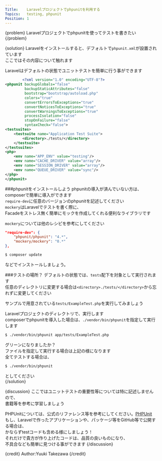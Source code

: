 ```yaml
---
Title:    Laravelプロジェクトでphpunitを利用する
Topics:   testing, phpunit
Position: 1
---
```


{problem}
Laravelプロジェクトでphpunitを使ってテストを書きたい
{/problem}

{solution}
Laravelをインストールすると、デフォルトで`phpunit.xml`が設置されています  
ここではその内容について触れます

Laravelはデフォルトの状態でユニットテストを簡単に行う事ができます

```xml
        <?xml version="1.0" encoding="UTF-8"?>
<phpunit backupGlobals="false"
         backupStaticAttributes="false"
         bootstrap="bootstrap/autoload.php"
         colors="true"
         convertErrorsToExceptions="true"
         convertNoticesToExceptions="true"
         convertWarningsToExceptions="true"
         processIsolation="false"
         stopOnFailure="false"
         syntaxCheck="false">
<testsuites>
    <testsuite name="Application Test Suite">
        <directory>./tests/</directory>
    </testsuite>
</testsuites>
<php>
    <env name="APP_ENV" value="testing"/>
    <env name="CACHE_DRIVER" value="array"/>
    <env name="SESSION_DRIVER" value="array"/>
    <env name="QUEUE_DRIVER" value="sync"/>
</php>
</phpunit>
```

###phpunitをインストールしよう
phpunitの導入が済んでいない方は、composerで簡単に導入ができます  
`require-dev`に任意のバージョンのphpunitを記述してください  
`mockery`はLaravelでテストを書く際に、  
Facadeをストレス無く簡単にモックを作成してくれる便利なライブラリです  

`mockery`については他のレシピを参考にしてください

```json
"require-dev": {
    "phpunit/phpunit": "4.*",
    "mockery/mockery": "0.*"
},
```

```bash
$ composer update
```

などでインストールしましょう。  

###テストの場所？
デフォルトの状態では、`tests`配下を対象として実行されます  
任意のディレクトリに変更する場合は`<directory>./tests/</directory>`から忘れずに変更してください

サンプルで用意されている`tests/ExampleTest.php`を実行してみましょう

Laravelプロジェクトのディレクトリで、実行します  
composerでphpunitを導入した場合は、`./vendor/bin/phpunit`を指定して実行します

```bash
$ ./vendor/bin/phpunit app/tests/ExampleTest.php
```

グリーンになりましたか？  
ファイルを指定して実行する場合は上記の様になります  
全てテストする場合は、

```bash
$ ./vendor/bin/phpunit
```

としてください  
{/solution}

{discussion}
ここではユニットテストの重要性等については特に記述しませんので、  
書籍等を参考に学習しましょう

PHPUnitについては、公式のリファレンス等を参考にしてください。[PHPUnit](http://phpunit.de/)  
もし、Laravelで作ったアプリケーションや、パッケージ等をGitHub等で公開する場合は、  
かならずtestコードも含める様にしましょう！  
それだけで貴方が作り上げたコードは、品質の良いものになり、  
不具合なども簡単に見つける事ができます
{/discussion}

{credit}
Author:Yuuki Takezawa
{/credit}
